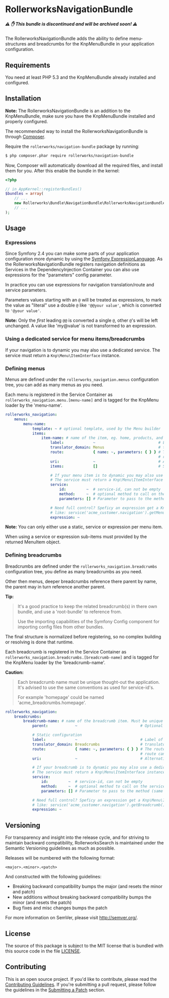 RollerworksNavigationBundle
===========================

##### :warning: ✋ This bundle is discontinued and will be archived soon! :warning: 

The RollerworksNavigationBundle adds the ability to define menu-structures
and breadcrumbs for the KnpMenuBundle in your application configuration.

Requirements
------------

You need at least PHP 5.3 and the KnpMenuBundle already installed and configured.

Installation
------------

**Note:** The RollerworksNavigationBundle is an addition to the KnpMenuBundle,
make sure you have the KnpMenuBundle installed and properly configured.

The recommended way to install the RollerworksNavigationBundle is through [Composer].

Require the `rollerworks/navigation-bundle` package by running:

```bash
$ php composer.phar require rollerworks/navigation-bundle
```

Now, Composer will automatically download all the required files, and install
them for you. After this enable the bundle in the kernel:

```php
<?php

// in AppKernel::registerBundles()
$bundles = array(
    // ...
    new Rollerworks\Bundle\NavigationBundle\RollerworksNavigationBundle(),
    // ...
);
```

[Composer]: https://getcomposer.org/

Usage
-----

### Expressions

Since Symfony 2.4 you can make some parts of your application configuration more dynamic
by using the [Symfony ExpressionLanguage]. As the RollerworksNavigationBundle registers navigation
definitions as Services in the DependencyInjection Container you can also use expressions
for the "parameters" config parameter.

In practice you can use expressions for navigation translation/route and service parameters.

Parameters values starting with an `@` will be treated as expressions, to mark the value
as "literal" use a double `@` like `'@@your value'`, which is converted to `'@your value'`.

**Note:** Only the *first* leading `@@` is converted a single `@`, other `@`'s will
be left unchanged. A value like 'my@value' is not transformed to an expression.

[Symfony ExpressionLanguage]: http://symfony.com/doc/current/components/expression_language/introduction.html

### Using a dedicated service for menu items/breadcrumbs

If your navigation is to dynamic you may also use a dedicated service.
The service must return a `Knp\Menu\ItemInterface` instance.

### Defining menus

Menus are defined under the `rollerworks_navigation.menus` configuration tree,
you can add as many menus as you need.

Each menu is registered in the Service Container as `rollerworks_navigation.menu.[menu-name]`
and is tagged for the KnpMenu loader by the 'menu-name'.

```yaml
rollerworks_navigation:
    menus:
        menu-name:
            template: ~ # optional template, used by the Menu builder
            items:
                item-name: # name of the item, eg. home, products, and such.
                    label:             ~                            # Label of the menu-item, this will be translated with the translator_domain
                    translator_domain: Menus                        # translator domain for the label
                    route:             { name: ~, parameters: { } } # The route.name can not be empty, parameters is optional
                                                                    # route can also be only a string (route name)
                    uri:               ~                            # Alternatively you can use a URI instead of a route
                    items:             []                           # Sub-level items, same as this example (unlimited depth nesting)

                    # If your menu item is to dynamic you may also use a dedicated service.
                    # The service must return a Knp\Menu\ItemInterface instance.
                    service:
                        id:         ~  # service-id, can not be empty
                        method:     ~  # optional method to call on the service
                        parameters: [] # Parameter to pass to the method (same as service container parameters, including Expression support)

                    # Need full control? Speficy an expression get a Knp\Menu\ItemInterface instance
                    # like: service('acme_customer.navigation').getMenu()
                    expression: ~
```

**Note:** You can only either use a static, service or expression per menu item.

When using a service or expression sub-items must provided by the returned MenuItem object.

### Defining breadcrumbs

Breadcrumbs are defined under the `rollerworks_navigation.breadcrumbs` configuration tree,
you define as many breadcrumbs as you need.

Other then menus, deeper breadcrumbs reference there parent by name,
the parent may in turn reference another parent.

**Tip:**

> It's a good practice to keep the related breadcrumb(s) in there own bundle,
> and use a 'root-bundle' to reference from.
>
> Use the importing capabilities of the Symfony Config component for
> importing config files from other bundles.

The final structure is normalized before registering, so no complex building or resolving
is done that runtime.

Each breadcrumb is registered in the Service Container as `rollerworks_navigation.breadcrumbs.[breadcrumb-name]`
and is tagged for the KnpMenu loader by the 'breadcrumb-name'.

**Caution:**

> Each breadcrumb name must be unique thought-out the application.
> It's advised to use the same conventions as used for service-id's.
>
> For example 'homepage' could be named 'acme_breadcrumbs.homepage'.

```yaml
rollerworks_navigation:
    breadcrumbs:
        breadcrumb-name: # name of the breadcrumb item. Must be unique though out the application.
            parent:            ~                            # Optional parent breadcrumb to reference (by name)

            # Static configuration
            label:             ~                            # Label of the breadcrumb, this will be translated with the translator_domain
            translator_domain: Breadcrumbs                  # translator domain for the label
            route:             { name: ~, parameters: { } } # The route.name can not be empty, parameters is optional
                                                            # route can also be only a string (route name)
            uri:               ~                            # Alternatively you can use a URI instead of a route

            # If your breadcrumb is to dynamic you may also use a dedicated service.
            # The service must return a Knp\Menu\ItemInterface instance.
            service:
                id:         ~  # service-id, can not be empty
                method:     ~  # optional method to call on the service
                parameters: [] # Parameter to pass to the method (same as service container parameters, including Expression support)

            # Need full control? Speficy an expression get a Knp\Menu\ItemInterface instance
            # like: service('acme_customer.navigation').getBreadcrumb()
            expression: ~

```

Versioning
----------

For transparency and insight into the release cycle, and for striving
to maintain backward compatibility, RollerworksSearch is maintained under
the Semantic Versioning guidelines as much as possible.

Releases will be numbered with the following format:

`<major>.<minor>.<patch>`

And constructed with the following guidelines:

* Breaking backward compatibility bumps the major (and resets the minor and patch)
* New additions without breaking backward compatibility bumps the minor (and resets the patch)
* Bug fixes and misc changes bumps the patch

For more information on SemVer, please visit <http://semver.org/>.

License
-------

The source of this package is subject to the MIT license that is bundled
with this source code in the file [LICENSE](LICENSE).

Contributing
------------

This is an open source project. If you'd like to contribute,
please read the [Contributing Guidelines][1]. If you're submitting
a pull request, please follow the guidelines in the [Submitting a Patch][2] section.

[1]: https://github.com/rollerworks/contributing
[2]: https://contributing.readthedocs.org/en/latest/code/patches.html
[3]: http://docutils.sourceforge.net/rst.html
[4]: http://sphinx-doc.org/
[5]: https://contributing.readthedocs.org/en/latest/documentation/format.html
[6]: http://rollerworkssearch.readthedocs.org/en/latest/
